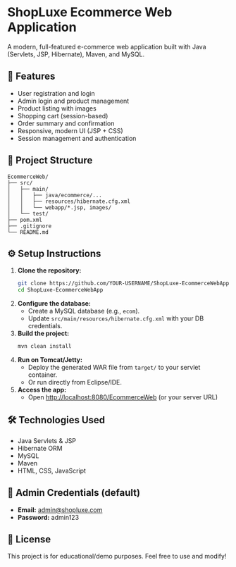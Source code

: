 # ShopLuxe Ecommerce Web Application

A modern, full-featured e-commerce web application built with Java (Servlets, JSP, Hibernate), Maven, and MySQL.

## 🚀 Features
- User registration and login
- Admin login and product management
- Product listing with images
- Shopping cart (session-based)
- Order summary and confirmation
- Responsive, modern UI (JSP + CSS)
- Session management and authentication

## 📁 Project Structure
```
EcommerceWeb/
├── src/
│   ├── main/
│   │   ├── java/ecommerce/...
│   │   ├── resources/hibernate.cfg.xml
│   │   └── webapp/*.jsp, images/
│   └── test/
├── pom.xml
├── .gitignore
└── README.md
```

## ⚙️ Setup Instructions
1. **Clone the repository:**
   ```sh
   git clone https://github.com/YOUR-USERNAME/ShopLuxe-EcommerceWebApp.git
   cd ShopLuxe-EcommerceWebApp
   ```
2. **Configure the database:**
   - Create a MySQL database (e.g., `ecom`).
   - Update `src/main/resources/hibernate.cfg.xml` with your DB credentials.
3. **Build the project:**
   ```sh
   mvn clean install
   ```
4. **Run on Tomcat/Jetty:**
   - Deploy the generated WAR file from `target/` to your servlet container.
   - Or run directly from Eclipse/IDE.
5. **Access the app:**
   - Open [http://localhost:8080/EcommerceWeb](http://localhost:8080/EcommerceWeb) (or your server URL)

## 🛠️ Technologies Used
- Java Servlets & JSP
- Hibernate ORM
- MySQL
- Maven
- HTML, CSS, JavaScript

## 👤 Admin Credentials (default)
- **Email:** admin@shopluxe.com
- **Password:** admin123


## 📄 License
This project is for educational/demo purposes. Feel free to use and modify! 

